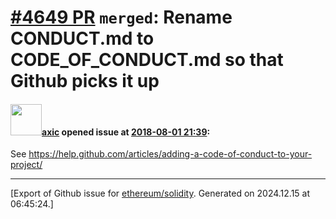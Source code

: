 # [\#4649 PR](https://github.com/ethereum/solidity/pull/4649) `merged`: Rename CONDUCT.md to CODE_OF_CONDUCT.md so that Github picks it up

#### <img src="https://avatars.githubusercontent.com/u/20340?v=4" width="50">[axic](https://github.com/axic) opened issue at [2018-08-01 21:39](https://github.com/ethereum/solidity/pull/4649):

See https://help.github.com/articles/adding-a-code-of-conduct-to-your-project/




-------------------------------------------------------------------------------



[Export of Github issue for [ethereum/solidity](https://github.com/ethereum/solidity). Generated on 2024.12.15 at 06:45:24.]
